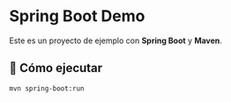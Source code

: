 # Spring Boot Demo

Este es un proyecto de ejemplo con **Spring Boot** y **Maven**.  

## 🚀 Cómo ejecutar
```bash
mvn spring-boot:run
